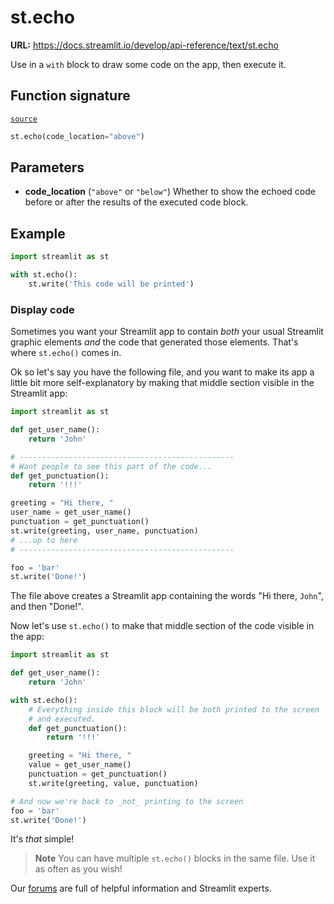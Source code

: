 # st.echo

**URL:** https://docs.streamlit.io/develop/api-reference/text/st.echo

Use in a `with` block to draw some code on the app, then execute it.

## Function signature

[`source`](https://github.com/streamlit/streamlit/blob/1.50.0/lib/streamlit/commands/echo.py#L33 "View st.echo source code on GitHub")

```python
st.echo(code_location="above")
```

## Parameters

*   **code_location** (`"above"` or `"below"`)
    Whether to show the echoed code before or after the results of the executed code block.

## Example

```python
import streamlit as st

with st.echo():
    st.write('This code will be printed')
```

### Display code

Sometimes you want your Streamlit app to contain _both_ your usual Streamlit graphic elements _and_ the code that generated those elements. That's where `st.echo()` comes in.

Ok so let's say you have the following file, and you want to make its app a little bit more self-explanatory by making that middle section visible in the Streamlit app:

```python
import streamlit as st

def get_user_name():
    return 'John'

# ------------------------------------------------
# Want people to see this part of the code...
def get_punctuation():
    return '!!!'

greeting = "Hi there, "
user_name = get_user_name()
punctuation = get_punctuation()
st.write(greeting, user_name, punctuation)
# ...up to here
# ------------------------------------------------

foo = 'bar'
st.write('Done!')
```

The file above creates a Streamlit app containing the words "Hi there, `John`", and then "Done!".

Now let's use `st.echo()` to make that middle section of the code visible in the app:

```python
import streamlit as st

def get_user_name():
    return 'John'

with st.echo():
    # Everything inside this block will be both printed to the screen
    # and executed.
    def get_punctuation():
        return '!!!'

    greeting = "Hi there, "
    value = get_user_name()
    punctuation = get_punctuation()
    st.write(greeting, value, punctuation)

# And now we're back to _not_ printing to the screen
foo = 'bar'
st.write('Done!')
```

It's _that_ simple!

> **Note**
> You can have multiple `st.echo()` blocks in the same file. Use it as often as you wish!

Our [forums](https://discuss.streamlit.io) are full of helpful information and Streamlit experts.
